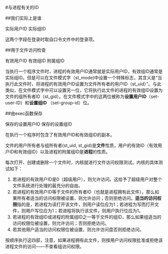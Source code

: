 #与进程有关的ID

##我们实际上是谁

实际用户ID
实际组ID

这两个字段在登录时取自口令文件中的登录项。

##用于文件访问检查

有效用户ID
有效组ID
附属组ID


当执行一个程序文件时，进程的有效用户ID通常就是实际用户ID，有效组ID通常是实际组ID。但是可以在文件模式字（st_mode)中设置一个特殊标志，其含义是“当执行此文件时，将进程的有效用户ID设置为文件所有者的用户ID（st_uid）”。与此类似，在文件模式字中可以设置另一位，它将执行此文件的进程的有效组ID设置为文件的组所有者ID（st_gid）。在文件模式字中的这两位被称为**设置用户ID**（set-user-ID）和**设置组ID** （set-group-id）位。


##由exec函数保存

保存的设置用户ID
保存的设置组ID

在执行一个程序时包含了有效用户ID和有效组ID的副本。


文件的用户所有者与组所有者(st_uid, st_gid)是**文件**性质，用户的有效ID（有效用户ID和有效组ID）以及进程的附属组ID是**进程**的性质。


每次打开、创建或删除一个文件时，内核就进行文件访问权限测试。内核的具体测试如下：

1. 若进程的有效用户ID是0（超级用户），则允许访问。这给予了超级用户对整个文件系统进行处理的最充分的自由。
2. 若进程的有效用户ID等于文件的所有者ID（也就是进程拥有此文件），那么如果所有者适当的访问权限被设置，则允许访问；否则拒绝访问。**适当的访问权限**指的是，若进程为读打开该文件，则用户读位应为1；若进程为写而打开文件，则用户写位应为1；若进程将执行该文件，则用户执行位应为1。
3. 若进程的有效组ID或进程的附属组ID之一等于文件的组ID，那么如果组适当的访问权限位被设置，则允许访问；否则拒绝访问。
4. 若其他用户适当的访问权限位被设置，则允许访问盘否则拒绝访问。

按顺序执行这四部，注意，如果进程拥有此文件，则按用户访问权限批准或拒绝该进程文件的访问——不查看组访问权限。
